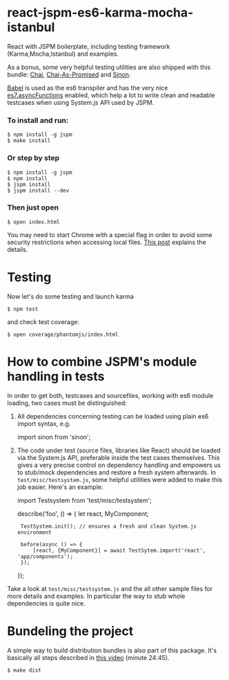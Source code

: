 # react-jspm-es6-karma-mocha-istanbul
React with JSPM boilerplate, including testing framework (Karma,Mocha,Istanbul) and examples.

As a bonus, some very helpful testing utilities are also shipped with this bundle: [Chai](http://chaijs.com/), [Chai-As-Promised](https://github.com/domenic/chai-as-promised/) and [Sinon](http://sinonjs.org/).

[Babel](https://babeljs.io/) is used as the es6 transpiler and has the very nice [es7.asyncFunctions](https://github.com/lukehoban/ecmascript-asyncawait) enabled, which help a lot to write clean and readable testcases when using System.js API used by JSPM.

### To install and run:

	$ npm install -g jspm
	$ make install

### Or step by step

	$ npm install -g jspm
	$ npm install
	$ jspm install
	$ jspm install --dev

### Then just open

	$ open index.html

You may need to start Chrome with a special flag in order to avoid some security restrictions when accessing local files. [This post](http://stackoverflow.com/questions/4819060/allow-google-chrome-to-use-xmlhttprequest-to-load-a-url-from-a-local-file) explains the details.

# Testing

Now let's do some testing and launch karma

	$ npm test
	
and check test coverage:

	$ open coverage/phantomjs/index.html

# How to combine JSPM's module handling in tests

In order to get both, testcases and sourcefiles, working with es6 module loading, two cases must be distinguished:

1. All dependencies concerning testing can be loaded using plain es6 import syntax, e.g.

	import sinon from 'sinon';

2. The code under test (source files, libraries like React) should be loaded via the System.js API, preferable inside the test cases themselves. This gives a very precise control on dependency handling and empowers us to stub/mock dependencies and restore a fresh system afterwards. In `test/misc/testsystem.js`, some helpful utilities were added to make this job easier. Here's an example:

	import Testsystem from 'test/misc/testsystem';

	describe('foo', () => {
		let react, MyComponent;

		TestSystem.init(); // ensures a fresh and clean System.js environment

		before(async () => {
			[react, {MyComponent}] = await TestSytem.import('react', 'app/components');
		});
	});

Take a look at `test/misc/testsystem.js` and the all other sample files for more details and examples. In particular the way to stub whole dependencies is quite nice.

# Bundeling the project

A simple way to build distribution bundles is also part of this package. It's basically all steps described in [this video](https://www.youtube.com/watch?v=NpMnRifyGyw) (minute 24:45).

	$ make dist
